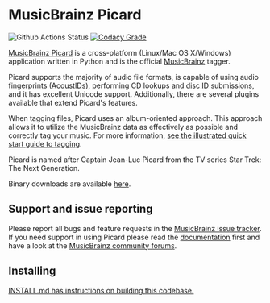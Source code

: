 MusicBrainz Picard
==================
![Github Actions Status](https://github.com/metabrainz/picard/workflows/Run%20tests/badge.svg)
[![Codacy Grade](https://img.shields.io/codacy/grade/53a33607234a4c18a11a6207d1173c0c/master.svg?style=flat-square&label=Codacy)](https://www.codacy.com/app/MetaBrainz/picard)

[MusicBrainz Picard](http://picard.musicbrainz.org) is a cross-platform (Linux/Mac OS X/Windows) application written in Python and is the official [MusicBrainz](http://musicbrainz.org) tagger.

Picard supports the majority of audio file formats, is capable of using audio fingerprints ([AcoustIDs](http://musicbrainz.org/doc/AcoustID)), performing CD lookups and [disc ID](http://musicbrainz.org/doc/Disc_ID) submissions, and it has excellent Unicode support. Additionally, there are several plugins available that extend Picard's features.

When tagging files, Picard uses an album-oriented approach. This approach allows it to utilize the MusicBrainz data as effectively as possible and correctly tag your music. For more information, [see the illustrated quick start guide to tagging](https://picard.musicbrainz.org/quick-start/).

Picard is named after Captain Jean-Luc Picard from the TV series Star Trek: The Next Generation.

Binary downloads are available [here](http://picard.musicbrainz.org/downloads/).

Support and issue reporting
---------------------------

Please report all bugs and feature requests in the [MusicBrainz issue tracker](https://tickets.metabrainz.org/browse/PICARD). If you need support in using Picard please read the [documentation](https://picard-docs.musicbrainz.org/) first and have a look at the [MusicBrainz community forums](https://community.metabrainz.org/c/picard).

Installing
---------------------------

[INSTALL.md has instructions on building this codebase.](INSTALL.md)
